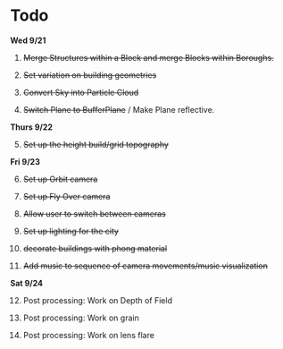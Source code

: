 # Todo

**Wed 9/21**

1. ~~Merge Structures within a Block and merge Blocks within Boroughs.~~

2. ~~Set variation on building geometries~~

3. ~~Convert Sky into Particle Cloud~~

4. ~~Switch Plane to BufferPlane~~ / Make Plane reflective.

**Thurs 9/22**

5. ~~Set up the height build/grid topography~~


**Fri 9/23**

6. ~~Set up Orbit camera~~

7. ~~Set up Fly Over camera~~

8. ~~Allow user to switch between cameras~~

9. ~~Set up lighting for the city~~

10. ~~decorate buildings with phong material~~

11. ~~Add music to sequence of camera movements/music visualization~~

**Sat 9/24**

12. Post processing: Work on Depth of Field

13. Post processing: Work on grain

14. Post processing: Work on lens flare

